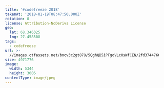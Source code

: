 ```yaml
---
title: '#codefreeze 2018'
takenAt: '2018-01-19T08:47:50.000Z'
rotation: 0
license: Attribution-NoDerivs License
geo:
  lat: 68.346325
  lng: 27.458508
tags:
  - codefreeze
url: >-
  //images.ctfassets.net/bncv3c2gt878/5QghQB5iPFgoVLc0sWfCEN/2fd3744760f71617217bc10973d63742/codefreeze-2018_28023191459_o
size: 4971776
image:
  width: 5344
  height: 3006
contentType: image/jpeg
---
```



